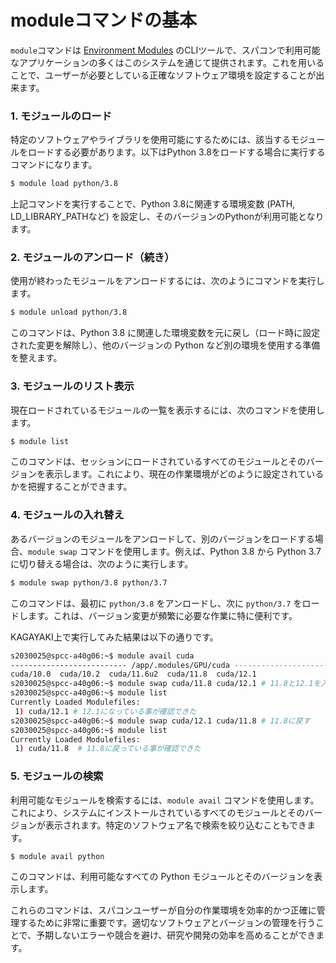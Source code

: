 # moduleコマンドの基本

`module`コマンドは [Environment Modules](https://modules.sourceforge.net/) のCLIツールで、スパコンで利用可能なアプリケーションの多くはこのシステムを通じて提供されます。これを用いることで、ユーザーが必要としている正確なソフトウェア環境を設定することが出来ます。

### 1. モジュールのロード

特定のソフトウェアやライブラリを使用可能にするためには、該当するモジュールをロードする必要があります。以下はPython 3.8をロードする場合に実行するコマンドになります。

```bash
$ module load python/3.8
```

上記コマンドを実行することで、Python 3.8に関連する環境変数 (PATH, LD_LIBRARY_PATHなど) を設定し、そのバージョンのPythonが利用可能となります。

### 2. モジュールのアンロード（続き）

使用が終わったモジュールをアンロードするには、次のようにコマンドを実行します。

```bash
$ module unload python/3.8
```

このコマンドは、Python 3.8 に関連した環境変数を元に戻し（ロード時に設定された変更を解除し）、他のバージョンの Python など別の環境を使用する準備を整えます。

### 3. モジュールのリスト表示

現在ロードされているモジュールの一覧を表示するには、次のコマンドを使用します。

```bash
$ module list
```

このコマンドは、セッションにロードされているすべてのモジュールとそのバージョンを表示します。これにより、現在の作業環境がどのように設定されているかを把握することができます。

### 4. モジュールの入れ替え

あるバージョンのモジュールをアンロードして、別のバージョンをロードする場合、`module swap` コマンドを使用します。例えば、Python 3.8 から Python 3.7 に切り替える場合は、次のように実行します。

```bash
$ module swap python/3.8 python/3.7
```

このコマンドは、最初に `python/3.8` をアンロードし、次に `python/3.7` をロードします。これは、バージョン変更が頻繁に必要な作業に特に便利です。

KAGAYAKI上で実行してみた結果は以下の通りです。
```bash
s2030025@spcc-a40g06:~$ module avail cuda 
-------------------------- /app/.modules/GPU/cuda --------------------------
cuda/10.0  cuda/10.2  cuda/11.6u2  cuda/11.8  cuda/12.1  
s2030025@spcc-a40g06:~$ module swap cuda/11.8 cuda/12.1 # 11.8と12.1を入れ替えてみた
s2030025@spcc-a40g06:~$ module list 
Currently Loaded Modulefiles:
 1) cuda/12.1 # 12.1になっている事が確認できた
s2030025@spcc-a40g06:~$ module swap cuda/12.1 cuda/11.8 # 11.8に戻す
s2030025@spcc-a40g06:~$ module list
Currently Loaded Modulefiles:
 1) cuda/11.8  # 11.8に戻っている事が確認できた
```

### 5. モジュールの検索

利用可能なモジュールを検索するには、`module avail` コマンドを使用します。これにより、システムにインストールされているすべてのモジュールとそのバージョンが表示されます。特定のソフトウェア名で検索を絞り込むこともできます。

```bash
$ module avail python
```

このコマンドは、利用可能なすべての Python モジュールとそのバージョンを表示します。

これらのコマンドは、スパコンユーザーが自分の作業環境を効率的かつ正確に管理するために非常に重要です。適切なソフトウェアとバージョンの管理を行うことで、予期しないエラーや競合を避け、研究や開発の効率を高めることができます。